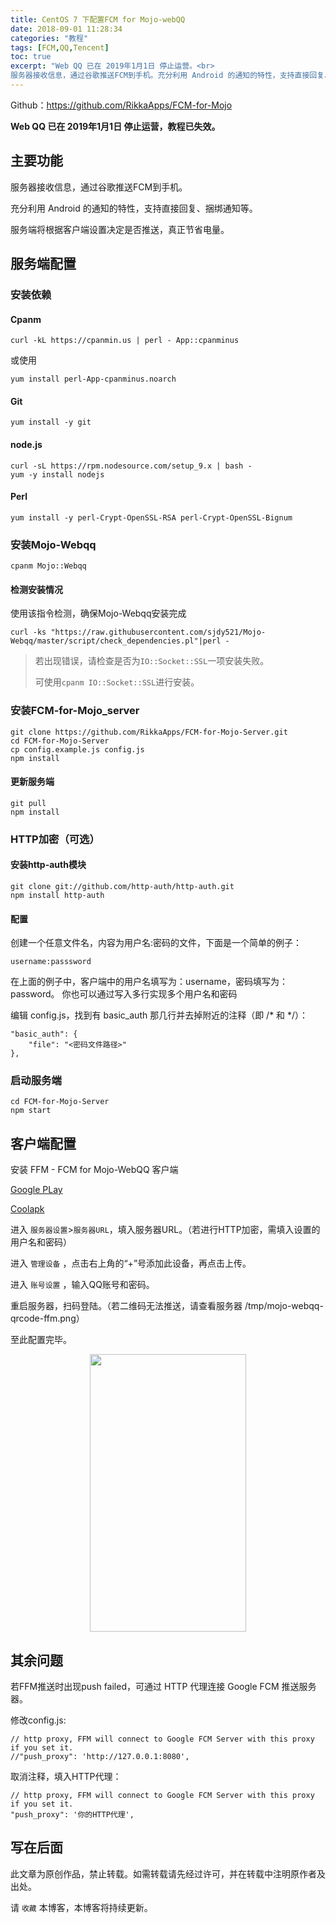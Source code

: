 ```yaml
---
title: CentOS 7 下配置FCM for Mojo-webQQ
date: 2018-09-01 11:28:34
categories: "教程"
tags: [FCM,QQ,Tencent]
toc: true
excerpt: "Web QQ 已在 2019年1月1日 停止运营。<br>
服务器接收信息，通过谷歌推送FCM到手机。充分利用 Android 的通知的特性，支持直接回复、捆绑通知等。服务端将根据客户端设置决定是否推送，真正节省电量。"
---
```

Github：https://github.com/RikkaApps/FCM-for-Mojo


**Web QQ 已在 2019年1月1日 停止运营，教程已失效。**

## 主要功能

服务器接收信息，通过谷歌推送FCM到手机。

充分利用 Android 的通知的特性，支持直接回复、捆绑通知等。

服务端将根据客户端设置决定是否推送，真正节省电量。

## 服务端配置

### 安装依赖

#### Cpanm
    curl -kL https://cpanmin.us | perl - App::cpanminus

或使用

    yum install perl-App-cpanminus.noarch

#### Git

    yum install -y git

#### node.js

    curl -sL https://rpm.nodesource.com/setup_9.x | bash -
    yum -y install nodejs

#### Perl

    yum install -y perl-Crypt-OpenSSL-RSA perl-Crypt-OpenSSL-Bignum

### 安装Mojo-Webqq

    cpanm Mojo::Webqq

#### 检测安装情况
使用该指令检测，确保Mojo-Webqq安装完成

    curl -ks "https://raw.githubusercontent.com/sjdy521/Mojo-Webqq/master/script/check_dependencies.pl"|perl -
>若出现错误，请检查是否为`IO::Socket::SSL`一项安装失败。
>
>可使用`cpanm IO::Socket::SSL`进行安装。

### 安装FCM-for-Mojo_server

    git clone https://github.com/RikkaApps/FCM-for-Mojo-Server.git
    cd FCM-for-Mojo-Server
    cp config.example.js config.js
    npm install

#### 更新服务端

    git pull
    npm install

### HTTP加密（可选）

#### 安装http-auth模块

    git clone git://github.com/http-auth/http-auth.git
    npm install http-auth

#### 配置

创建一个任意文件名，内容为用户名:密码的文件，下面是一个简单的例子：

    username:passsword
在上面的例子中，客户端中的用户名填写为：username，密码填写为：password。 你也可以通过写入多行实现多个用户名和密码

编辑 config.js，找到有 basic_auth 那几行并去掉附近的注释（即 /* 和 */）：

	"basic_auth": {
		"file": "<密码文件路径>"
	},

### 启动服务端
    cd FCM-for-Mojo-Server
    npm start

## 客户端配置

安装 FFM - FCM for Mojo-WebQQ 客户端

[Google PLay](https://play.google.com/store/apps/details?id=moe.shizuku.fcmformojo)

[Coolapk](https://www.coolapk.com/apk/moe.shizuku.fcmformojo)

进入 `服务器设置`>`服务器URL`，填入服务器URL。（若进行HTTP加密，需填入设置的用户名和密码）

进入 `管理设备` ，点击右上角的“+”号添加此设备，再点击上传。

进入 `账号设置` ，输入QQ账号和密码。

重启服务器，扫码登陆。（若二维码无法推送，请查看服务器 /tmp/mojo-webqq-qrcode-ffm.png）

至此配置完毕。

<div align=center>
<img src="https://ojhdt-1257115336.cos.ap-guangzhou.myqcloud.com/img/20180901/1.png" width="250" height="444" />
</div>

## 其余问题
若FFM推送时出现push failed，可通过 HTTP 代理连接 Google FCM 推送服务器。

修改config.js:

    // http proxy, FFM will connect to Google FCM Server with this proxy if you set it.
    //"push_proxy": 'http://127.0.0.1:8080',

取消注释，填入HTTP代理：

    // http proxy, FFM will connect to Google FCM Server with this proxy if you set it.
    "push_proxy": '你的HTTP代理',

## 写在后面
此文章为原创作品，禁止转载。如需转载请先经过许可，并在转载中注明原作者及出处。

请 `收藏` 本博客，本博客将持续更新。